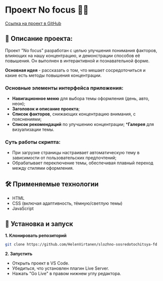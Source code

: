 # Проект No focus 🤹🎯

[Ссылка на проект в GitHub](https://github.com/HelenVirtanen/slozhno-sosredotochitsya-fd)

## 📖 Описание проекта: 
Проект "No focus" разработан с целью улучшения понимания факторов, влияющих на нашу концентрацию, и демонстрации способов её повышения. Он выполнен в интерактивной и познавательной форме. 

**__Основная идея__** - рассказать о том, что мешает сосредоточиться и какие есть методы повышения концентрации.

### Основные элементы интерфейса приложения:
* __Навигационное меню__ для выбора темы оформления (день, авто, неон);
* __Заголовок и описание проекта__;
* __Список факторов__, снижающих концентрацию внимания, с пояснениями;
* __Список рекомендаций__ по улучшению концентрации;
*__Галерея__ для визуализации темы.


### Суть работы скрипта:
* При загрузке страницы настраивает автоматическую тему в зависимости от пользовательских предпочтений;
* Обрабатывает переключение темы, обеспечивая плавный переход между стилями оформления.

## 🛠️ Применяемые технологии
* HTML
* CSS (включая адаптивность, тёмную/светлую темы)
* JavaScript

## 🚀 Установка и запуск
**1. Клонировать репозиторий**
```bash
git clone https://github.com/HelenVirtanen/slozhno-sosredotochitsya-fd.git
```

**2. Запустить**
* Открыть проект в VS Code.
* Убедиться, что установлен плагин Live Server.
* Нажать "Go Live" в правом нижнем углу редактора.
